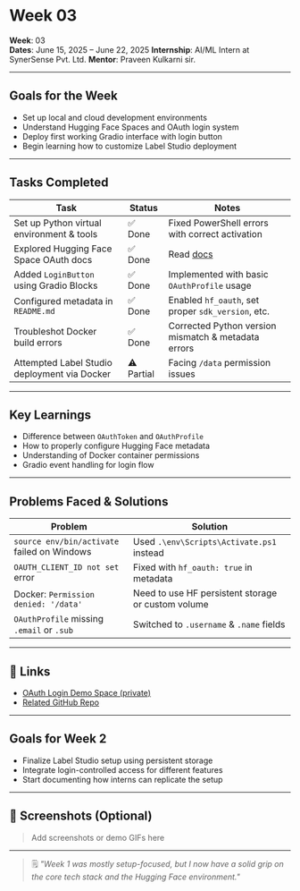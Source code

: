 # Week 03 

**Week**: 03  
**Dates**: June 15, 2025 – June 22, 2025 
**Internship**: AI/ML Intern at SynerSense Pvt. Ltd.
**Mentor**: Praveen Kulkarni sir.

---

## Goals for the Week

- Set up local and cloud development environments
- Understand Hugging Face Spaces and OAuth login system
- Deploy first working Gradio interface with login button
- Begin learning how to customize Label Studio deployment

---

## Tasks Completed

| Task                                             | Status  | Notes |
|--------------------------------------------------|---------|-------|
| Set up Python virtual environment & tools        | ✅ Done | Fixed PowerShell errors with correct activation |
| Explored Hugging Face Space OAuth docs           | ✅ Done | Read [docs](https://huggingface.co/docs/hub/spaces-oauth) |
| Added `LoginButton` using Gradio Blocks          | ✅ Done | Implemented with basic `OAuthProfile` usage |
| Configured metadata in `README.md`               | ✅ Done | Enabled `hf_oauth`, set proper `sdk_version`, etc. |
| Troubleshot Docker build errors                  | ✅ Done | Corrected Python version mismatch & metadata errors |
| Attempted Label Studio deployment via Docker     | ⚠️ Partial | Facing `/data` permission issues |

---

## Key Learnings

- Difference between `OAuthToken` and `OAuthProfile`
- How to properly configure Hugging Face metadata
- Understanding of Docker container permissions
- Gradio event handling for login flow

---

## Problems Faced & Solutions

| Problem                                     | Solution                                |
|--------------------------------------------|------------------------------------------|
| `source env/bin/activate` failed on Windows| Used `.\env\Scripts\Activate.ps1` instead |
| `OAUTH_CLIENT_ID not set` error            | Fixed with `hf_oauth: true` in metadata |
| Docker: `Permission denied: '/data'`       | Need to use HF persistent storage or custom volume |
| `OAuthProfile` missing `.email` or `.sub`  | Switched to `.username` & `.name` fields |

---

## 📎 Links

- [OAuth Login Demo Space (private)](https://huggingface.co/spaces/your-username/your-space-name)
- [Related GitHub Repo](https://github.com/your-username/your-project)

---

## Goals for Week 2

- Finalize Label Studio setup using persistent storage
- Integrate login-controlled access for different features
- Start documenting how interns can replicate the setup

---

## 📸 Screenshots (Optional)

> Add screenshots or demo GIFs here

---

> 🗒️ _"Week 1 was mostly setup-focused, but I now have a solid grip on the core tech stack and the Hugging Face environment."_  

